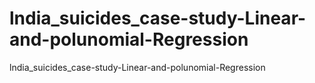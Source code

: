 # lndia_suicides_case-study-Linear-and-polunomial-Regression
lndia_suicides_case-study-Linear-and-polunomial-Regression
